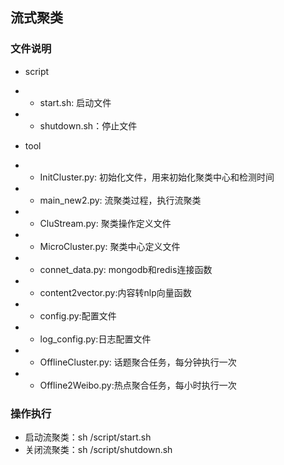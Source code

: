 ## 流式聚类

### 文件说明
* script
* * start.sh: 启动文件
* * shutdown.sh：停止文件

* tool
* * InitCluster.py: 初始化文件，用来初始化聚类中心和检测时间
* * main_new2.py: 流聚类过程，执行流聚类
* * CluStream.py: 聚类操作定义文件
* * MicroCluster.py: 聚类中心定义文件
* * connet_data.py: mongodb和redis连接函数
* * content2vector.py:内容转nlp向量函数
* * config.py:配置文件
* * log_config.py:日志配置文件
* * OfflineCluster.py: 话题聚合任务，每分钟执行一次
* * Offline2Weibo.py:热点聚合任务，每小时执行一次

### 操作执行

* 启动流聚类：sh /script/start.sh
* 关闭流聚类：sh /script/shutdown.sh


